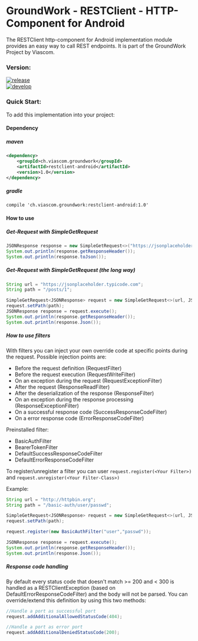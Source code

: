 GroundWork - RESTClient - HTTP-Component for Android
====================================================

The RESTClient http-component for Android implementation module provides an easy way to call REST endpoints. It is part of the GroundWork Project by Viascom.

### Version:
[![release](https://img.shields.io/badge/release-v1.0-red.svg)](https://github.com/Viascom/groundwork/tree/master/restclient-android)<br/>
[![develop](https://img.shields.io/badge/develop-v1.0-red.svg)](https://github.com/Viascom/groundwork/tree/develop/restclient-android)

### Quick Start:
To add this implementation into your project:

#### Dependency

##### maven
```xml
<dependency>
    <groupId>ch.viascom.groundwork</groupId>
    <artifactId>restclient-android</artifactId>
    <version>1.0</version>
</dependency>
```

##### gradle
```
compile 'ch.viascom.groundwork:restclient-android:1.0'
```

#### How to use

##### Get-Request with SimpleGetRequest
```java
JSONResponse response = new SimpleGetRequest<>("https://jsonplaceholder.typicode.com/posts/1", JSONResponse.class).execute();
System.out.println(response.getResponseHeader());
System.out.println(response.toJson());
```

##### Get-Request with SimpleGetRequest (the long way)
```java
String url = "https://jsonplaceholder.typicode.com";
String path = "/posts/1";

SimpleGetRequest<JSONResponse> request = new SimpleGetRequest<>(url, JSONResponse.class);
request.setPath(path);
JSONResponse response = request.execute();
System.out.println(response.getResponseHeader());
System.out.println(response.Json());
```

##### How to use filters
With filters you can inject your own override code at specific points during the request.
Possible injection points are:
- Before the request definition (RequestFilter)
- Before the request execution (RequestWriteFilter)
- On an exception during the request (RequestExceptionFilter)
- After the request (ResponseReadFilter)
- After the deserialization of the response (ResponseFilter)
- On an exception during the response processing (ResponseExceptionFilter)
- On a successful response code (SuccessResponseCodeFilter)
- On a error response code (ErrorResponseCodeFilter)

Preinstalled filter:
- BasicAuthFilter
- BearerTokenFilter
- DefaultSuccessResponseCodeFilter
- DefaultErrorResponseCodeFilter

To register/unregister a filter you can user `request.register(<Your Filter>)` and `request.unregister(<Your Filter-Class>)`

Example:
```java
String url = "http://httpbin.org";
String path = "/basic-auth/user/passwd";

SimpleGetRequest<JSONResponse> request = new SimpleGetRequest<>(url, JSONResponse.class);
request.setPath(path);

request.register(new BasicAuthFilter("user","passwd"));

JSONResponse response = request.execute();
System.out.println(response.getResponseHeader());
System.out.println(response.Json());
```

##### Response code handling
By default every status code that doesn't match >= 200 and < 300 is handled as a RESTClientException (based on DefaultErrorResponseCodeFilter) and the body will not be parsed.
You can override/extend this definition by using this two methods:
```java
//Handle a port as successful port
request.addAdditionalAllowedStatusCode(404);

//Handle a port as error port
request.addAdditionalDeniedStatusCode(200);
```
